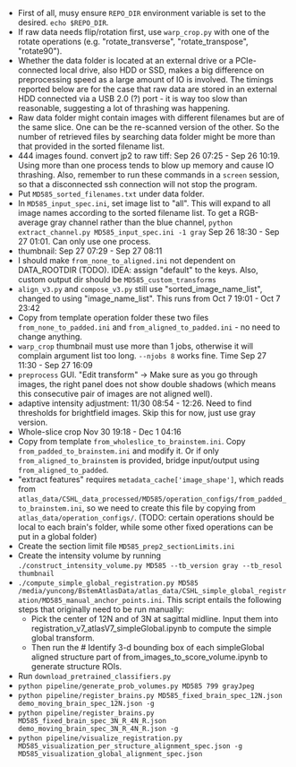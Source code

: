 - First of all, musy ensure `REPO_DIR` environment variable is set to the desired. `echo $REPO_DIR`.
- If raw data needs flip/rotation first, use `warp_crop.py` with one of the rotate operations (e.g. "rotate_transverse", "rotate_transpose", "rotate90").
- Whether the data folder is located at an external drive or a PCIe-connected local drive, also HDD or SSD, makes a big difference on preprocessing speed as a large amount of IO is involved. The timings reported below are for the case that raw data are stored in an external HDD connected via a USB 2.0 (?) port - it is way too slow than reasonable, suggesting a lot of thrashing was happening.
- Raw data folder might contain images with different filenames but are of the same slice. One can be the re-scanned version of the other. So the number of retrieved files by searching data folder might be more than that provided in the sorted filename list.
- 444 images found. convert jp2 to raw tiff: Sep 26 07:25 - Sep 26 10:19. Using more than one process tends to blow up memory and cause IO thrashing. Also, remember to run these commands in a `screen` session, so that a disconnected ssh connection will not stop the program.
- Put `MD585_sorted_filenames.txt` under data folder.
- In `MD585_input_spec.ini`, set image list to "all". This will expand to all image names according to the sorted filename list. To get a RGB-average gray channel rather than the blue channel, `python extract_channel.py MD585_input_spec.ini -1 gray` Sep 26 18:30 - Sep 27 01:01. Can only use one process.
- thumbnail: Sep 27 07:29 - Sep 27 08:11
- I should make `from_none_to_aligned.ini` not dependent on DATA_ROOTDIR (TODO). IDEA: assign "default" to the keys. Also, custom output dir should be `MD585_custom_transforms`
- `align_v3.py` and `compose_v3.py` still use "sorted_image_name_list", changed to using "image_name_list". This runs from Oct  7 19:01 - Oct  7 23:42
- Copy from template operation folder these two files `from_none_to_padded.ini` and `from_aligned_to_padded.ini` - no need to change anything.
- `warp_crop` thumbnail must use more than 1 jobs, otherwise it will complain argument list too long. `--njobs 8` works fine. Time Sep 27 11:30 - Sep 27 16:09
- `preprocess` GUI. "Edit transform" -> Make sure as you go through images, the right panel does not show double shadows (which means this consecutive pair of images are not aligned well).
- adaptive intensity adjustment: 11/30 08:54 - 12:26. Need to find thresholds for brightfield images. Skip this for now, just use gray version.
- Whole-slice crop Nov 30 19:18 - Dec  1 04:16
- Copy from template `from_wholeslice_to_brainstem.ini`. Copy `from_padded_to_brainstem.ini` and modify it. Or if only `from_aligned_to_brainstem` is provided, bridge input/output using `from_aligned_to_padded`.
- "extract features" requires `metadata_cache['image_shape']`, which reads from `atlas_data/CSHL_data_processed/MD585/operation_configs/from_padded_to_brainstem.ini`, so we need to create this file by copying from  `atlas_data/operation_configs/`. (TODO: certain operations should be local to each brain's folder, while some other fixed operations can be put in a global folder)
- Create the section limit file `MD585_prep2_sectionLimits.ini`
- Create the intensity volume by running `./construct_intensity_volume.py MD585 --tb_version gray --tb_resol thumbnail`
- `./compute_simple_global_registration.py MD585 /media/yuncong/BstemAtlasData/atlas_data/CSHL_simple_global_registration/MD585_manual_anchor_points.ini`. This script entails the following steps that originally need to be run manually:
  - Pick the center of 12N and of 3N at sagittal midline. Input them into registration_v7_atlasV7_simpleGlobal.ipynb to compute the simple global transform.
  - Then run the # Identify 3-d bounding box of each simpleGlobal aligned structure part of from_images_to_score_volume.ipynb to generate structure ROIs.
- Run `download_pretrained_classifiers.py`
- `python pipeline/generate_prob_volumes.py MD585 799 grayJpeg`
- `python pipeline/register_brains.py MD585_fixed_brain_spec_12N.json demo_moving_brain_spec_12N.json -g`
- `python pipeline/register_brains.py MD585_fixed_brain_spec_3N_R_4N_R.json demo_moving_brain_spec_3N_R_4N_R.json -g`
- `python pipeline/visualize_registration.py MD585_visualization_per_structure_alignment_spec.json -g MD585_visualization_global_alignment_spec.json`
